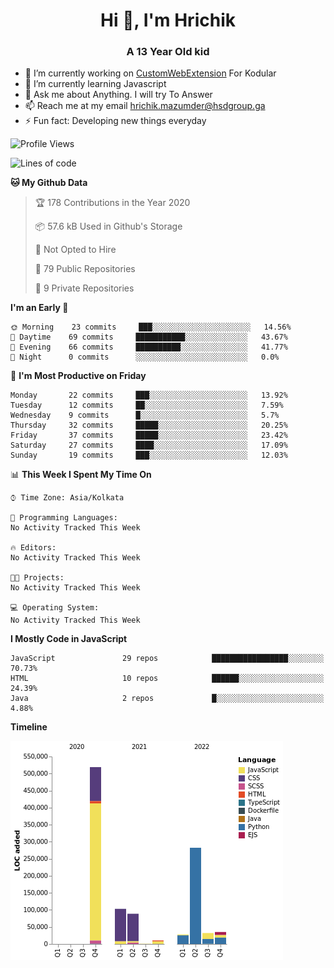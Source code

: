 <h1 align="center">Hi 👋, I'm Hrichik</h1>
<h3 align="center">A 13 Year Old kid</h3>


- 🔭 I’m currently working on [CustomWebExtension](https://github.com/hrichiksite/CustomWebExtension) For Kodular
- 🌱 I’m currently learning Javascript
- 💬 Ask me about Anything. I will try To Answer
- 📫 Reach me at my email hrichik.mazumder@hsdgroup.ga
- ⚡ Fun fact: Developing new things everyday

<!--START_SECTION:waka-->
![Profile Views](http://img.shields.io/badge/Profile%20Views-54-blue)

![Lines of code](https://img.shields.io/badge/From%20Hello%20World%20I%27ve%20Written-3.1%20million%20lines%20of%20code-blue)

**🐱 My Github Data** 

> 🏆 178 Contributions in the Year 2020
 > 
> 📦 57.6 kB Used in Github's Storage 
 > 
> 🚫 Not Opted to Hire
 > 
> 📜 79 Public Repositories
 > 
> 🔑 9 Private Repositories 

**I'm an Early 🐤** 

```text
🌞 Morning    23 commits     ███░░░░░░░░░░░░░░░░░░░░░░   14.56% 
🌆 Daytime    69 commits     ███████████░░░░░░░░░░░░░░   43.67% 
🌃 Evening    66 commits     ██████████░░░░░░░░░░░░░░░   41.77% 
🌙 Night      0 commits      ░░░░░░░░░░░░░░░░░░░░░░░░░   0.0%

```
📅 **I'm Most Productive on Friday** 

```text
Monday       22 commits     ███░░░░░░░░░░░░░░░░░░░░░░   13.92% 
Tuesday      12 commits     ██░░░░░░░░░░░░░░░░░░░░░░░   7.59% 
Wednesday    9 commits      █░░░░░░░░░░░░░░░░░░░░░░░░   5.7% 
Thursday     32 commits     █████░░░░░░░░░░░░░░░░░░░░   20.25% 
Friday       37 commits     █████░░░░░░░░░░░░░░░░░░░░   23.42% 
Saturday     27 commits     ████░░░░░░░░░░░░░░░░░░░░░   17.09% 
Sunday       19 commits     ███░░░░░░░░░░░░░░░░░░░░░░   12.03%

```


📊 **This Week I Spent My Time On** 

```text
⌚︎ Time Zone: Asia/Kolkata

💬 Programming Languages: 
No Activity Tracked This Week

🔥 Editors: 
No Activity Tracked This Week

🐱‍💻 Projects: 
No Activity Tracked This Week

💻 Operating System: 
No Activity Tracked This Week

```

**I Mostly Code in JavaScript** 

```text
JavaScript               29 repos            █████████████████░░░░░░░░   70.73% 
HTML                     10 repos            ██████░░░░░░░░░░░░░░░░░░░   24.39% 
Java                     2 repos             █░░░░░░░░░░░░░░░░░░░░░░░░   4.88%

```


**Timeline**

![Chart not found](https://github.com/hrichiksite/hrichiksite/blob/master/charts/bar_graph.png) 


<!--END_SECTION:waka-->

